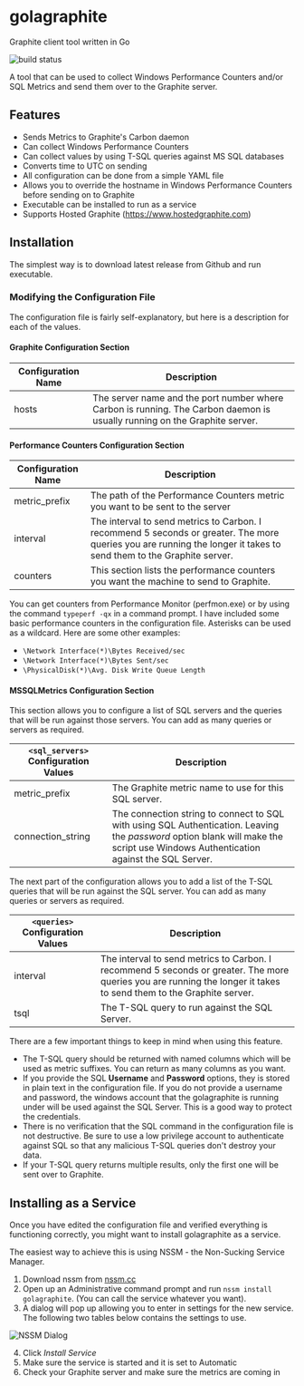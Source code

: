 # golagraphite
Graphite client tool written in Go

![build status](https://travis-ci.org/mavlyutov/golagraphite.svg)

A tool that can be used to collect Windows Performance Counters and/or SQL Metrics and send them over to the Graphite server.

## Features

* Sends Metrics to Graphite's Carbon daemon
* Can collect Windows Performance Counters
* Can collect values by using T-SQL queries against MS SQL databases
* Converts time to UTC on sending
* All configuration can be done from a simple YAML file
* Allows you to override the hostname in Windows Performance Counters before sending on to Graphite
* Executable can be installed to run as a service
* Supports Hosted Graphite (https://www.hostedgraphite.com)

## Installation

The simplest way is to download latest release from Github and run executable.

### Modifying the Configuration File

The configuration file is fairly self-explanatory, but here is a description for each of the values.

#### Graphite Configuration Section

Configuration Name | Description
--- | ---
hosts | The server name and the port number where Carbon is running. The Carbon daemon is usually running on the Graphite server.

#### Performance Counters Configuration Section

Configuration Name | Description
--- | ---
metric_prefix | The path of the Performance Counters metric you want to be sent to the server
interval | The interval to send metrics to Carbon. I recommend 5 seconds or greater. The more queries you are running the longer it takes to send them to the Graphite server.
counters | This section lists the performance counters you want the machine to send to Graphite.

You can get counters from Performance Monitor (perfmon.exe) or by using the command `typeperf -qx` in a command prompt.
I have included some basic performance counters in the configuration file. Asterisks can be used as a wildcard.
Here are some other examples:

* `\Network Interface(*)\Bytes Received/sec`
* `\Network Interface(*)\Bytes Sent/sec`
* `\PhysicalDisk(*)\Avg. Disk Write Queue Length`

#### MSSQLMetrics Configuration Section

This section allows you to configure a list of SQL servers and the queries that will be run against those servers. You can add as many queries or servers as required.

`<sql_servers>` Configuration Values | Description
--- | ---
metric_prefix | The Graphite metric name to use for this SQL server.
connection_string | The connection string to connect to SQL with using SQL Authentication. Leaving the *password* option blank will make the script use Windows Authentication against the SQL Server.

The next part of the configuration allows you to add a list of the T-SQL queries that will be run against the SQL server. You can add as many queries or servers as required.

`<queries>` Configuration Values | Description
--- | ---
interval | The interval to send metrics to Carbon. I recommend 5 seconds or greater. The more queries you are running the longer it takes to send them to the Graphite server.
tsql | The T-SQL query to run against the SQL Server.

There are a few important things to keep in mind when using this feature.

* The T-SQL query should be returned with named columns which will be used as metric suffixes. You can return as many columns as you want.
* If you provide the SQL **Username** and **Password** options, they is stored in plain text in the configuration file. If you do not provide a username and password, the windows account that the golagraphite is running under will be used against the SQL Server. This is a good way to protect the credentials.
* There is no verification that the SQL command in the configuration file is not destructive. Be sure to use a low privilege account to authenticate against SQL so that any malicious T-SQL queries don't destroy your data.
* If your T-SQL query returns multiple results, only the first one will be sent over to Graphite.

## Installing as a Service

Once you have edited the configuration file and verified everything is functioning correctly, you might want to install golagraphite as a service.

The easiest way to achieve this is using NSSM - the Non-Sucking Service Manager.

1. Download nssm from [nssm.cc](http://nssm.cc)
2. Open up an Administrative command prompt and run `nssm install golagraphite`. (You can call the service whatever you want).
3. A dialog will pop up allowing you to enter in settings for the new service. The following two tables below contains the settings to use.

![NSSM Dialog](http://i.imgur.com/6xjVkkT.png "NSSM Dialog")

4. Click *Install Service*
5. Make sure the service is started and it is set to Automatic
6. Check your Graphite server and make sure the metrics are coming in
